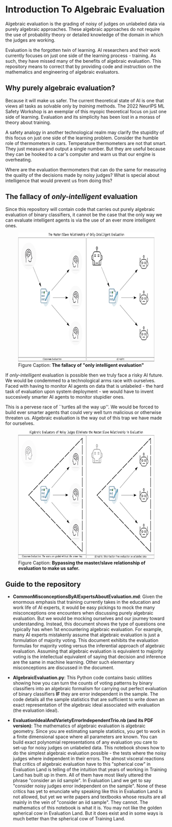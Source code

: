 # Introduction To Algebraic Evaluation

Algebraic evaluation is the grading of noisy of judges on unlabeled data via
purely algebraic approaches. These algebraic approaches do not require the use
of probability theory or detailed knowledge of the domain in which the judges
are working.

Evaluation is the forgotten twin of learning. AI researchers and their work
currently focuses on just one side of the learning process - training. As such,
they have missed many of the benefits of algebraic evaluation. This repository
means to correct that by providing code and instruction on the mathematics and
engineering of algebraic evaluators.

## Why purely algebraic evaluation?

Because it will make us safer. The current theoretical state of AI is one
that views all tasks as solvable only by *training* methods. The 2022 NeurIPS
ML Safety Workshop is an exemplar of this myopic theoretical focus on just
one side of learning. Evaluation and its simplicity has been lost in a morass
of theory about training.

A safety analogy in another technological realm may clarify the stupidity of
this focus on just one side of the learning problem. Consider the humble role
of thermometers in cars. Temperature thermometers are not that smart. They
just measure and output a single number. But they are useful because they can
be hooked to a car's computer and warn us that our engine is overheating.

Where are the evaluation thermometers that can do the same for measuring the
quality of the decisions made by noisy judges? What is special about
intelligence that would prevent us from doing this?

## The fallacy of *only-intelligent* evaluation

Since this repository will contain code that carries out purely algebraic
evaluation of binary classifiers, it cannot be the case that the only way
we can evaluate intelligent agents is via the use of an ever more
intelligent ones.

<p>
<figure>
    <img src="img/OnlyIntelligentEvaluation.png"
         alt="The master/disciple evaluation paradigm."
         height="400">
    <figcaption>
    Figure Caption: <b>The fallacy of "only intelligent evaluation"</b>
    </figcaption>
</figure>
</p>

If *only-intelligent* evaluation is possible then we truly face a risky
AI future. We would be condemmed to a technological arms race with ourselves.
Faced with having to monitor AI agents on data that is unlabeled - the hard
task of evaluation upon system deployment - we would have to invent succesively
smarter AI agents to monitor stupidier ones.

This is a pervese race of ``turtles all the way up''. We would be forced
to build ever smarter agents that could very well turn malicious or otherwise
threaten us. Algebraic evaluation is the way out of this trap we have made for
ourselves.

<p>
<figure>
    <img src="img/AlgebraicEvaluation.png"
         alt="The self-evaluation paradigm."
         height="400">
    <figcaption>
    Figure Caption: <b>Bypassing the master/slave relationship of evaluation to
    make us safer.</b>
    </figcaption>
</figure>
</p>

## Guide to the repository

- **CommonMisconceptionsByAIExpertsAboutEvaluation.md**: Given the enormous
emphasis that training currently takes in the education and work life of AI
experts, it would be easy pickings to mock the many misconceptions one
encounters when discussing purely algebraic evaluation. But we would be mocking
ourselves and our journey toward understanding. Instead, this document shows
the type of questions one typically has when 1st encountering algebraic
evaluation. For example, many AI experts mistakenly assume that algebraic
evaluation is just a formulation of majority voting. This document exhibits
the evaluation formulas for majority voting versus the inferential approach of
algebraic evaluation. Assuming that algebraic evaluation is equivalent to
majority voting is the intellectual equivalent of saying that decision and
inference are the same in machine learning. Other such elementary misconceptions
are discussed in the document.

- **AlgebraicEvaluation.py**: This Python code contains basic utilities showing
how you can turn the counts of voting patterns by binary classifiers into an
algebraic formalism for carrying out perfect evaluation of binary classifiers
**IF** they are error independent in the sample. The code details all the sample
statistics that are sufficient to write down an exact representation of the
algebraic ideal associated with evaluation (the evaluation ideal).

- **EvaluationIdealAndVarietyErrorIndependentTrio.nb (and its PDF version)**:
The mathematics of algebraic evaluation is algebraic geometry. Since you are
estimating sample statistics, you get to work in a finite dimensional space
where all parameters are known. You can build exact polynomial representations
of any evaluation you care to set-up for noisy judges on unlabeled data. This
notebook shows how to do the simplest algebraic evaluation possible -
the tests where the noisy judges where independent in their errors. The almost
visceral reactions that critics of algebraic evaluation have to this "spherical
cow" in Evaluation Land is telling of the intuition that years of working in
Training Land has built up in them. All of them have most likely uttered the
phrase "consider an iid sample". In Evaluation Land we get to say "consider
noisy judges error independent on the sample". None of these critics has yet to
enunciate why speaking like this in Evaluation Land is not allowed, but yet we
write papers and textbooks whose results are all mainly in the vein of "consider
an iid sample". They cannot. The mathematics of this notebook is what it is.
You may not like the golden spherical cow in Evaluation Land. But it does exist
and in some ways is much better than the spherical cow of Training Land.
